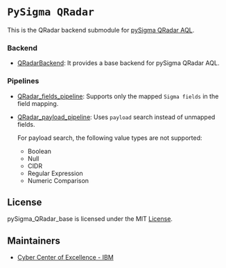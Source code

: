 # `PySigma QRadar`

This is the QRadar backend submodule for 
[pySigma QRadar AQL](https://github.com/IBM/pySigma-backend-QRadar-aql).

### Backend
- [QRadarBackend](QRadarBackend.py): It provides a base backend for pySigma 
  QRadar AQL.

### Pipelines
- [QRadar_fields_pipeline](QRadarFieldsPipeline.py): Supports only the 
  mapped `Sigma fields` in the field 
mapping.
- [QRadar_payload_pipeline](QRadarPayloadPipeline.py): Uses `payload` search 
  instead of unmapped fields.

  For payload search, the following value types are not supported:
  - Boolean
  - Null
  - CIDR
  - Regular Expression
  - Numeric Comparison
  
## License
pySigma_QRadar_base is licensed under the MIT [License](./LICENSE).

## Maintainers
* [Cyber Center of Excellence - IBM](https://github.com/noaakl/)
